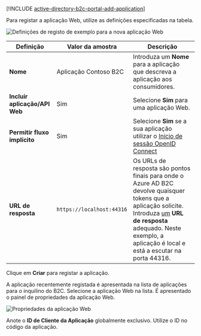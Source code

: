 [!INCLUDE [active-directory-b2c-portal-add-application](active-directory-b2c-portal-add-application.md)]

Para registar a aplicação Web, utilize as definições especificadas na tabela.

![Definições de registo de exemplo para a nova aplicação Web](./media/active-directory-b2c-register-web-app/b2c-new-app-settings.png)

| Definição      | Valor da amostra  | Descrição                                        |
| ------------ | ------- | -------------------------------------------------- |
| **Nome** | Aplicação Contoso B2C | Introduza um **Nome** para a aplicação que descreva a aplicação aos consumidores. | 
| **Incluir aplicação/API Web** | Sim | Selecione **Sim** para uma aplicação Web. |
| **Permitir fluxo implícito** | Sim | Selecione **Sim** se a sua aplicação utilizar o [Início de sessão OpenID Connect](../articles/active-directory-b2c/active-directory-b2c-reference-oidc.md) |
| **URL de resposta** | `https://localhost:44316` | Os URLs de resposta são pontos finais para onde o Azure AD B2C devolve quaisquer tokens que a aplicação solicite. Introduza [um](../articles/active-directory-b2c/active-directory-b2c-app-registration.md#choosing-a-web-app-or-api-reply-url) **URL de resposta** adequado. Neste exemplo, a aplicação é local e está a escutar na porta 44316. |

Clique em **Criar** para registar a aplicação.

A aplicação recentemente registada é apresentada na lista de aplicações para o inquilino do B2C. Selecione a aplicação Web na lista. É apresentado o painel de propriedades da aplicação Web.

![Propriedades da aplicação Web](./media/active-directory-b2c-register-web-app/b2c-web-app-properties.png)

Anote o **ID de Cliente da Aplicação** globalmente exclusivo. Utilize o ID no código da aplicação.